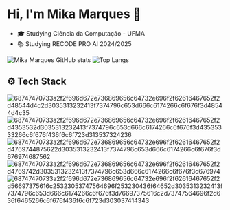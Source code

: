 <h1>Hi, I'm Mika Marques 👋</h1>

* 🎓 Studying Ciência da Computação - UFMA
* 📚 Studying RECODE PRO AI 2024/2025
  
![Mika Marques GitHub stats](https://github-readme-stats.vercel.app/api?username=Akimkj&show_icons=true&theme=radical&hide=contribs)
![Top Langs](https://github-readme-stats.vercel.app/api/top-langs/?username=Akimkj&layout=compact&theme=radical)
<h2>⚙️ Tech Stack</h2>

![68747470733a2f2f696d672e736869656c64732e696f2f62616467652f2d48544d4c2d3035313232413f7374796c653d666c6174266c6f676f3d48544d4c35](https://github.com/user-attachments/assets/ab8c1490-f0ae-4ca3-90c3-af8407098bac)
![68747470733a2f2f696d672e736869656c64732e696f2f62616467652f2d4353532d3035313232413f7374796c653d666c6174266c6f676f3d43535333266c6f676f436f6c6f723d313537324236](https://github.com/user-attachments/assets/2f4b68c6-a148-4bcc-afcc-ef99bf8cd0ed)
![68747470733a2f2f696d672e736869656c64732e696f2f62616467652f2d4769744875622d3035313232413f7374796c653d666c6174266c6f676f3d676974687562](https://github.com/user-attachments/assets/0cf6b59a-9a73-4058-9b02-81cbe84e775c)
![68747470733a2f2f696d672e736869656c64732e696f2f62616467652f2d4769742d3035313232413f7374796c653d666c6174266c6f676f3d676974](https://github.com/user-attachments/assets/b3e461b3-3ea1-4465-b6bc-86d3f6cce7b0)
![68747470733a2f2f696d672e736869656c64732e696f2f62616467652f2d56697375616c25323053747564696f253230436f64652d3035313232413f7374796c653d666c6174266c6f676f3d76697375616c2d73747564696f2d636f6465266c6f676f436f6c6f723d303037414343](https://github.com/user-attachments/assets/805c5144-25a4-49cd-ab1d-b50738f25309)



<!---
Akimkj/Akimkj is a ✨ special ✨ repository because its `README.md` (this file) appears on your GitHub profile.
You can click the Preview link to take a look at your changes.
--->
